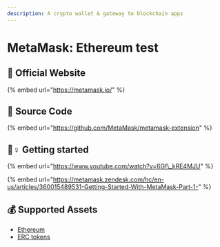```yaml
---
description: A crypto wallet & gateway to blockchain apps
---
```


# MetaMask: Ethereum test

## 🚀 Official Website

{% embed url="https://metamask.io/" %}

## 📑 Source Code

{% embed url="https://github.com/MetaMask/metamask-extension" %}

## 🧙♀ Getting started

{% embed url="https://www.youtube.com/watch?v=6Gf\_kRE4MJU" %}

{% embed url="https://metamask.zendesk.com/hc/en-us/articles/360015489531-Getting-Started-With-MetaMask-Part-1-" %}

## 💰 Supported Assets

* [Ethereum](../../coins/overview-eth/)
* [ERC tokens](../../coins/overview-eth/)

